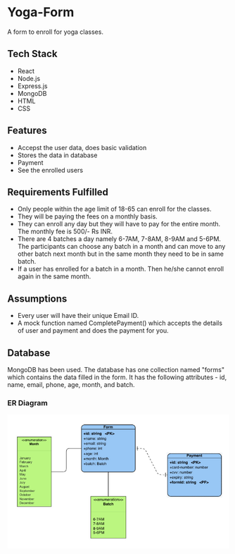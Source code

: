 # Yoga-Form
A form to enroll for yoga classes.

## Tech Stack
- React
- Node.js
- Express.js
- MongoDB
- HTML
- CSS

## Features
- Accepst the user data, does basic validation 
- Stores the data in database
- Payment 
- See the enrolled users

## Requirements Fulfilled
- Only people within the age limit of 18-65 can enroll for the classes.
- They will be paying the fees on a monthly basis.
- They can enroll any day but they will have to pay for the entire month. The monthly fee is 500/- Rs INR.
- There are 4 batches a day namely 6-7AM, 7-8AM, 8-9AM and 5-6PM. The participants can choose any batch in a month and can move to any other batch next month but in the same month they need to be in same batch.
- If a user has enrolled for a batch in a month. Then he/she cannot enroll again in the same month.

## Assumptions
- Every user will have their unique Email ID.
- A mock function named CompletePayment() which accepts the details of user and payment and does the payment for you.

## Database
MongoDB has been used. The database has one collection named "forms" which contains the data filled in the form. It has the following attributes - id, name, email, phone, age, month, and batch. 

### ER Diagram
![](./images/er-diagram.jpeg)